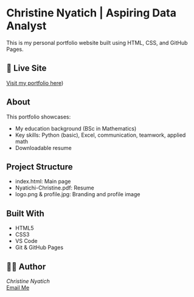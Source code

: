 # Christine Nyatich | Aspiring Data Analyst

This is my personal portfolio website built using HTML, CSS, and GitHub Pages.

## 📄 Live Site

 [Visit my portfolio here](https://github.com/Nyatichi-ch/Christine-portfolio))

## About

This portfolio showcases:
- My education background (BSc in Mathematics)
- Key skills: Python (basic), Excel, communication, teamwork, applied math
- Downloadable resume

## Project Structure

- index.html: Main page
- Nyatichi-Christine.pdf: Resume
- logo.png & profile.jpg: Branding and profile image

## Built With

- HTML5  
- CSS3  
- VS Code  
- Git & GitHub Pages

## 🙋‍♀ Author

*Christine Nyatich*  
[Email Me](mailto:nyatichxtine@gmail.com)
